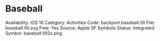 # Baseball

Availability: iOS 16
Category: Activities
Code: backport.baseball.fill
File: baseball.fill.svg
Free: Yes
Source: Apple SF Symbols
Status: Integrated
Symbol: baseball.fill2x.png
